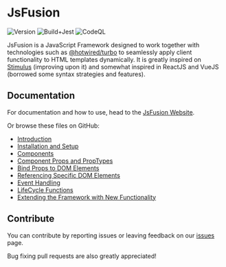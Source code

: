 # JsFusion

![Version](https://img.shields.io/badge/version-1.0.0--alpha.2-blue)
![Build+Jest](https://github.com/shadowc/jsfusion/actions/workflows/webpack-jest.yml/badge.svg)
![CodeQL](https://github.com/shadowc/jsfusion/actions/workflows/codeql-analysis.yml/badge.svg)

JsFusion is a JavaScript Framework designed to work together with technologies
such as [@hotwired/turbo](https://github.com/hotwired/turbo) to seamlessly
apply client functionality to HTML templates dynamically. It is greatly
inspired on [Stimulus](https://github.com/hotwired/stimulus) (improving upon
it) and somewhat inspired in ReactJS and VueJS (borrowed some syntax
strategies and features).

## Documentation

For documentation and how to use, head to the
[JsFusion Website](https://jsfusion.org).

Or browse these files on GitHub:

- [Introduction](docs/00_Introduction.md)
- [Installation and Setup](docs/01_Installation_and_Setup.md)
- [Components](docs/02_Components.md)
- [Component Props and PropTypes](docs/03_Component_Props_and_PropTypes.md)
- [Bind Props to DOM Elements](docs/04_Bind_Props_to_DOM_Elements.md)
- [Referencing Specific DOM Elements](docs/05_Referencing_Specific_DOM_Elements.md)
- [Event Handling](docs/06_Event_Handling.md)
- [LifeCycle Functions](docs/07_LifeCycle_Functions.md)
- [Extending the Framework with New Functionality](docs/08_Extending_the_Framework_with_New_Functionality.md)

## Contribute

You can contribute by reporting issues or leaving feedback on our
[issues](https://github.com/shadowc/jsfusion/issues) page.

Bug fixing pull requests are also greatly appreciated!
